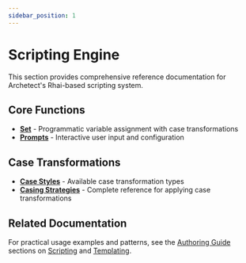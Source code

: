 ```yaml
---
sidebar_position: 1
---
```


# Scripting Engine

This section provides comprehensive reference documentation for Archetect's Rhai-based scripting system.

## Core Functions

- **[Set](./set/)** - Programmatic variable assignment with case transformations
- **[Prompts](./prompts/)** - Interactive user input and configuration

## Case Transformations

- **[Case Styles](./case-styles/)** - Available case transformation types
- **[Casing Strategies](./casing-strategies/)** - Complete reference for applying case transformations

## Related Documentation

For practical usage examples and patterns, see the [Authoring Guide](../../authoring/) sections on [Scripting](../../authoring/scripting/) and [Templating](../../authoring/templating/).
